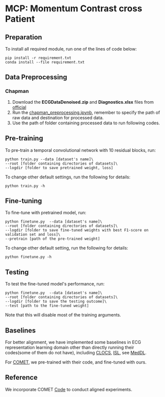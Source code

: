 # MCP: Momentum Contrast cross Patient

## Preparation

To install all required module, run one of the lines of code below:
```
pip install -r requirement.txt
conda install --file requirement.txt
```

## Data Preprocessing

### Chapman

1. Download the **ECGDataDenoised.zip** and **Diagnostics.xlsx** files from [official](https://figshare.com/collections/ChapmanECG/4560497/1)
2. Run the [chapman_preprocessing.ipynb](https://github.com/3hiuwoo/MCP/blob/main/data_preprocessing/chapman_preprocess.ipynb), remember to specify the path of raw data and destination for processed data.
3. Use the path of folder containing processed data to run following codes.

## Pre-training

To pre-train a temporal convolutional network with 10 residual blocks, run:
```
python train.py --data [dataset's name]\
--root [folder containing directories of datasets]\
--logdir [folder to save pretrained weight, loss]
```
To change other default settings, run the following for details:
```
python train.py -h
```

## Fine-tuning

To fine-tune with pretrained model, run:
```
python finetune.py  --data [dataset's name]\
--root [folder containing directories of datasets]\
--logdir [folder to save fine-tuned weights with best F1-score on validation set and loss]\
--pretrain [path of the pre-trained weight]
```
To change other default setting, run the following for details:
```
python finetune.py -h
```

## Testing

To test the fine-tuned model's performance, run:
```
python finetune.py  --data [dataset's name]\
--root [folder containing directories of datasets]\
--logdir [folder to save the testing outcome]\
--test [path to the fine-tuned weight]
```
Note that this will disable most of the training arguments.

## Baselines

For better alignment, we have implemented some baselines in ECG representation learning domain other than directly running their codes(some of them do not have), including [CLOCS](https://arxiv.org/abs/2005.13249), [ISL](https://arxiv.org/abs/2109.08908), see [MedDL](https://github.com/3hiuwoo/MedDL).

For [COMET](https://arxiv.org/abs/2310.14017), we pre-trained with their code, and fine-tuned with ours.

## Reference

We incorporate COMET [Code](https://github.com/DL4mHealth/COMET) to conduct aligned experiments.
